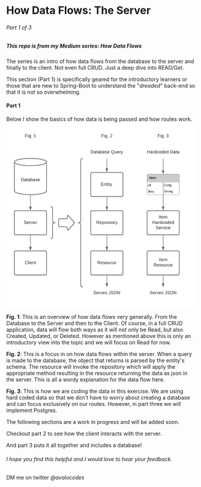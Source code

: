 # How Data Flows: The Server 
###### Part 1 of 3

##### This repo is from my Medium series: How Data Flows 

The series is an intro of how data flows from the database to the server and finally to the client. Not even full CRUD. Just a deep dive into READ/Get. 

This section (Part 1) is specifically geared for the introductory learners or those that are new to Spring-Boot to understand the "*dreaded*" back-end so that it is not so overwhelming.

#### Part 1 
Below I show the basics of how data is being passed and how routes work.
![Data Flow Diagram](./readmeimages/HowDataFlowsServerPart1of3.png)

**Fig. 1**: This is an overview of how data flows very generally. From the Database to the Server and then to the Client. Of course, in a full CRUD application, data will flow both ways as it will not only be Read, but also Created, Updated, or Deleted. However as mentioned above this is only an introductory view into the topic and we will focus on Read for now.

**Fig. 2**: This is a focus in on how data flows within the server. When a query is made to the database, the object that returns is parsed by the entity's schema. The resource will invoke the repository which will apply the appropriate method resulting in the resource returning the data as json in the server. This is all a wordy explanation for the data flow here.

**Fig. 3**: This is how we are coding the data in this exercise. We are using hard coded data so that we don't have to worry about creating a database and can focus exclusively on our routes. However, in part three we will implement Postgres.


The following sections are a work in progress and will be added soon.

Checkout part 2 to see how the client interacts with the server.

And part 3 puts it all together and includes a database!


###### I hope you find this helpful and I would love to hear your feedback.

DM me on twitter *@avalocodes* 